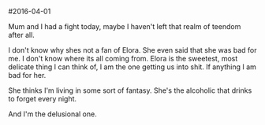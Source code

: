 #2016-04-01

Mum and I had a fight today, maybe I haven't left that realm of teendom after all.

I don't know why shes not a fan of Elora. She even said that she was bad for me. I don't know where its  all coming from. Elora is the sweetest, most delicate thing I can think of, I am the one getting us into shit. If anything I am bad for her.

She thinks I'm living in some sort of fantasy. She's the alcoholic that drinks to forget every night.

And I'm the delusional one.